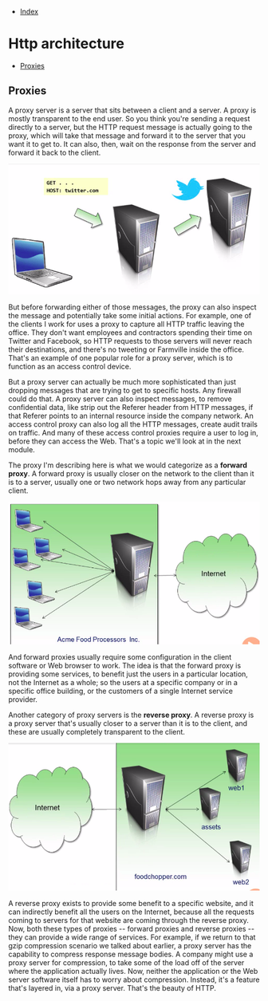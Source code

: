 - [Index](https://github.com/KiraDiShira/Http#http)

# Http architecture

- [Proxies](#proxies)

## Proxies

A proxy server is a server that sits between a client and a server. A proxy is mostly transparent to the end user. So you think you're sending a request directly to a server, but the HTTP request message is actually going to the proxy, which will take that message and forward it to the server that you want it to get to. It can also, then, wait on the response from the server and forward it back to the client. 

<img src="https://github.com/KiraDiShira/Http/blob/master/HttpArchitecture/Images/arch1.png" />

But before forwarding either of those messages, the proxy can also inspect the message and potentially take some initial actions. For example, one of the clients I work for uses a proxy to capture all HTTP traffic leaving the office. They don't want employees and contractors spending their time on Twitter and Facebook, so HTTP requests to those servers will never reach their destinations, and there's no tweeting or Farmville inside the office. That's an example of one popular role for a proxy server, which is to function as an access control device. 

But a proxy server can actually be much more sophisticated than just dropping messages that are trying to get to specific hosts. Any firewall could do that. A proxy server can also inspect messages, to remove confidential data, like strip out the Referer header from HTTP messages, if that Referer points to an internal resource inside the company network. An access control proxy can also log all the HTTP messages, create audit trails on traffic. And many of these access control proxies require a user to log in, before they can access the Web. That's a topic we'll look at in the next module. 

The proxy I'm describing here is what we would categorize as a **forward proxy**. A forward proxy is usually closer on the network to the client than it is to a server, usually one or two network hops away from any particular client. 

<img src="https://github.com/KiraDiShira/Http/blob/master/HttpArchitecture/Images/arch2.png" />

And forward proxies usually require some configuration in the client software or Web browser to work. The idea is that the forward proxy is providing some services, to benefit just the users in a particular location, not the Internet as a whole; so the users at a specific company or in a specific office building, or the customers of a single Internet service provider. 

Another category of proxy servers is the **reverse proxy**. A reverse proxy is a proxy server that's usually closer to a server than it is to the client, and these are usually completely transparent to the client.

<img src="https://github.com/KiraDiShira/Http/blob/master/HttpArchitecture/Images/arch3.png" />

A reverse proxy exists to provide some benefit to a specific website, and it can indirectly benefit all the users on the Internet, because all the requests coming to servers for that website are coming through the reverse proxy. Now, both these types of proxies -- forward proxies and reverse proxies -- they can provide a wide range of services. For example, if we return to that gzip compression scenario we talked about earlier, a proxy server has the capability to compress response message bodies. A company might use a proxy server for compression, to take some of the load off of the server where the application actually lives. Now, neither the application or the Web server software itself has to worry about compression. Instead, it's a feature that's layered in, via a proxy server. That's the beauty of HTTP.
